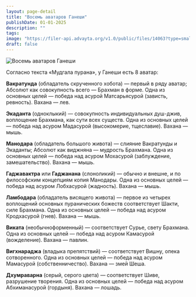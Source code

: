 ```yaml
---
layout: page-detail
title: "Восемь аватаров Ганеши"
publishDate: 01-01-2025
description: ""
tags:
image: "https://filer-api.advayta.org/v1.0/public/files/14063?type=small"
draft: false
---
```


![Восемь аватаров Ганеши](https://filer-api.advayta.org/v1.0/public/files/14063?type=medium "Восемь аватаров Ганеши") 

 Согласно текста «Мудгала пурана», у Ганеши есть 8 аватар:

**Вакратунда**  (обладатель скрученного хо­бота) — первый в ряду аватар; Абсолют как совокуп­ность всего — Брахман в форме. Одна из основных целей — победа над асурой Матсарьясурой (зависть, ревность). Вахана — лев.

**Экаданта**  (одноклыкий) — совокупность индиви­дуальных душ-джив, воплощение Брахмана, как сути всех существ. Одна из основных целей — победа над асуром Мадасурой (высокомерие, тщеславие). Ваха­на — мышь.

**Манодара**  (обладатель большого живота) — слияние Вакратунды и Экаданты; Абсолют как виджняна — мудрость Брахмана. Одна из основных целей — победа над асуром Мохасурой (заблуждение, замешательство). Вахана — мышь.

**Гаджавактра**  или **Гаджанана** (слоноликий) — обычно и внешне, и по философским концепциям копия Манодары. Одна из основных целей — победа над асуром Лобхасурой (жадность). Вахана — мышь.

**Ламбодара**  (обладатель висящего живота) — пер­вое из четырех воплощений основных пуранических божеств соответствует Шакти, силе Брахмана. Одна из основных целей — победа над асуром Кродхасурой (гнев). Вахана — мышь.

**Виката**  (необычноформенный) — соответствует Су­рье, свету Брахмана. Одна из основных целей — победа над асуром Камасурой (вожделение). Вахана — павлин.

**Вигхнараджа**  (владыка препятствий) — соответ­ствует Вишну, опека сотворенного. Одна из основных целей — победа над асуром Мамасурой (собственни­чество). Вахана — змей Шеша.

**Дхумраварна**  (серый, серого цвета) — соответству­ет Шиве, разрушение творения. Одна из основных целей — победа над асуром Абхиманасурой (гордыня). Вахана — лошадь.
  
  
